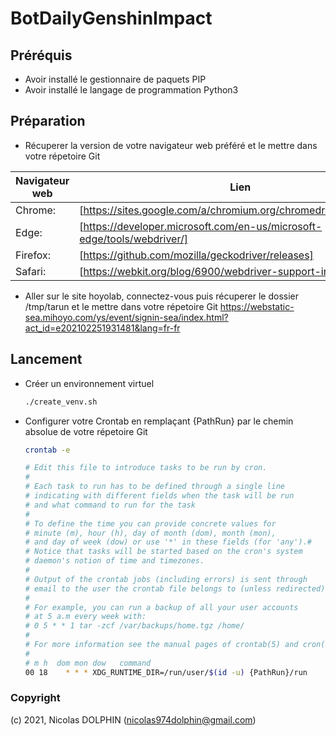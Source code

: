 # BotDailyGenshinImpact

## Préréquis
- Avoir installé le gestionnaire de paquets PIP
- Avoir installé le langage de programmation Python3

## Préparation
+ Récuperer la version de votre navigateur web préféré et le mettre dans votre répetoire Git

| Navigateur web | Lien |
| ------ | ------ |
| Chrome: | [https://sites.google.com/a/chromium.org/chromedriver/downloads] |
| Edge: | [https://developer.microsoft.com/en-us/microsoft-edge/tools/webdriver/] |
| Firefox: | [https://github.com/mozilla/geckodriver/releases] |
| Safari: | [https://webkit.org/blog/6900/webdriver-support-in-safari-10/]|

+ Aller sur le site hoyolab, connectez-vous puis récuperer le dossier /tmp/tarun et le mettre dans votre répetoire Git
https://webstatic-sea.mihoyo.com/ys/event/signin-sea/index.html?act_id=e202102251931481&lang=fr-fr

## Lancement 
+ Créer un environnement virtuel
    ```sh
    ./create_venv.sh
    ```
+ Configurer votre Crontab en remplaçant {PathRun} par le chemin absolue de votre répetoire Git
    ```sh
    crontab -e
    ```
    ```sh
    # Edit this file to introduce tasks to be run by cron.
    # 
    # Each task to run has to be defined through a single line
    # indicating with different fields when the task will be run
    # and what command to run for the task
    # 
    # To define the time you can provide concrete values for
    # minute (m), hour (h), day of month (dom), month (mon),
    # and day of week (dow) or use '*' in these fields (for 'any').# 
    # Notice that tasks will be started based on the cron's system
    # daemon's notion of time and timezones.
    # 
    # Output of the crontab jobs (including errors) is sent through
    # email to the user the crontab file belongs to (unless redirected).
    # 
    # For example, you can run a backup of all your user accounts
    # at 5 a.m every week with:
    # 0 5 * * 1 tar -zcf /var/backups/home.tgz /home/
    # 
    # For more information see the manual pages of crontab(5) and cron(8)
    # 
    # m h  dom mon dow   command
    00 18    * * * XDG_RUNTIME_DIR=/run/user/$(id -u) {PathRun}/run
    ```

### Copyright

(c) 2021, Nicolas DOLPHIN  (nicolas974dolphin@gmail.com)